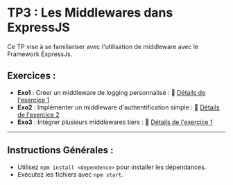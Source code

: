 # TP3 : Les Middlewares dans ExpressJS

Ce TP vise à se familiariser avec l'utilisation de middleware avec le Framework ExpressJs.  

## Exercices :
- **Exo1** : Créer un middleware de logging personnalisé : 
  🔗 [Détails de l'exercice 1](./EXO1/README.md)  
- **Exo2** : Implémenter un middleware d'authentification simple :
  🔗 [Détails de l'exercice 2](./EXO2/README.md)  
- **Exo3** : Intégrer plusieurs middlewares tiers : 
  🔗 [Détails de l'exercice 1](./EXO3/README.md)  
---

## Instructions Générales :
- Utilisez `npm install <dependence>` pour installer les dépendances.
- Exécutez les fichiers avec `npm start`.